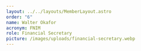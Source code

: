 ```yaml
---
layout: ../../layouts/MemberLayout.astro
order: "6"
name: Walter Okafor
acronym: FNIM
role: Financial Secretary
picture: /images/uploads/financial-secretary.webp
---
```


